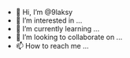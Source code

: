 - 👋 Hi, I’m @9laksy
- 👀 I’m interested in ...
- 🌱 I’m currently learning ...
- 💞️ I’m looking to collaborate on ...
- 📫 How to reach me ...

<!---
9laksy/9laksy is a ✨ special ✨ repository because its `README.md` (this file) appears on your GitHub profile.
You can click the Preview link to take a look at your changes.
--->
